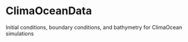 # ClimaOceanData

Initial conditions, boundary conditions, and bathymetry for ClimaOcean simulations
